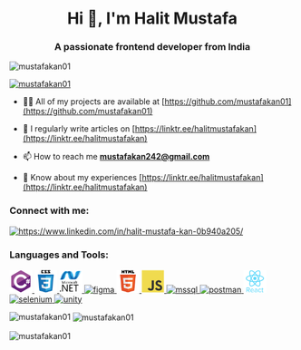 <h1 align="center">Hi 👋, I'm Halit Mustafa</h1>
<h3 align="center">A passionate frontend developer from India</h3>

<p align="left"> <img src="https://komarev.com/ghpvc/?username=mustafakan01&label=Profile%20views&color=0e75b6&style=flat" alt="mustafakan01" /> </p>

<p align="left"> <a href="https://github.com/ryo-ma/github-profile-trophy"><img src="https://github-profile-trophy.vercel.app/?username=mustafakan01" alt="mustafakan01" /></a> </p>

- 👨‍💻 All of my projects are available at [https://github.com/mustafakan01](https://github.com/mustafakan01)

- 📝 I regularly write articles on [https://linktr.ee/halitmustafakan](https://linktr.ee/halitmustafakan)

- 📫 How to reach me **mustafakan242@gmail.com**

- 📄 Know about my experiences [https://linktr.ee/halitmustafakan](https://linktr.ee/halitmustafakan)

<h3 align="left">Connect with me:</h3>
<p align="left">
<a href="https://linkedin.com/in/https://www.linkedin.com/in/halit-mustafa-kan-0b940a205/" target="blank"><img align="center" src="https://raw.githubusercontent.com/rahuldkjain/github-profile-readme-generator/master/src/images/icons/Social/linked-in-alt.svg" alt="https://www.linkedin.com/in/halit-mustafa-kan-0b940a205/" height="30" width="40" /></a>
</p>

<h3 align="left">Languages and Tools:</h3>
<p align="left"> <a href="https://www.w3schools.com/cs/" target="_blank" rel="noreferrer"> <img src="https://raw.githubusercontent.com/devicons/devicon/master/icons/csharp/csharp-original.svg" alt="csharp" width="40" height="40"/> </a> <a href="https://www.w3schools.com/css/" target="_blank" rel="noreferrer"> <img src="https://raw.githubusercontent.com/devicons/devicon/master/icons/css3/css3-original-wordmark.svg" alt="css3" width="40" height="40"/> </a> <a href="https://dotnet.microsoft.com/" target="_blank" rel="noreferrer"> <img src="https://raw.githubusercontent.com/devicons/devicon/master/icons/dot-net/dot-net-original-wordmark.svg" alt="dotnet" width="40" height="40"/> </a> <a href="https://www.figma.com/" target="_blank" rel="noreferrer"> <img src="https://www.vectorlogo.zone/logos/figma/figma-icon.svg" alt="figma" width="40" height="40"/> </a> <a href="https://www.w3.org/html/" target="_blank" rel="noreferrer"> <img src="https://raw.githubusercontent.com/devicons/devicon/master/icons/html5/html5-original-wordmark.svg" alt="html5" width="40" height="40"/> </a> <a href="https://developer.mozilla.org/en-US/docs/Web/JavaScript" target="_blank" rel="noreferrer"> <img src="https://raw.githubusercontent.com/devicons/devicon/master/icons/javascript/javascript-original.svg" alt="javascript" width="40" height="40"/> </a> <a href="https://www.microsoft.com/en-us/sql-server" target="_blank" rel="noreferrer"> <img src="https://www.svgrepo.com/show/303229/microsoft-sql-server-logo.svg" alt="mssql" width="40" height="40"/> </a> <a href="https://postman.com" target="_blank" rel="noreferrer"> <img src="https://www.vectorlogo.zone/logos/getpostman/getpostman-icon.svg" alt="postman" width="40" height="40"/> </a> <a href="https://reactjs.org/" target="_blank" rel="noreferrer"> <img src="https://raw.githubusercontent.com/devicons/devicon/master/icons/react/react-original-wordmark.svg" alt="react" width="40" height="40"/> </a> <a href="https://www.selenium.dev" target="_blank" rel="noreferrer"> <img src="https://raw.githubusercontent.com/detain/svg-logos/780f25886640cef088af994181646db2f6b1a3f8/svg/selenium-logo.svg" alt="selenium" width="40" height="40"/> </a> <a href="https://unity.com/" target="_blank" rel="noreferrer"> <img src="https://www.vectorlogo.zone/logos/unity3d/unity3d-icon.svg" alt="unity" width="40" height="40"/> </a> </p>

<p><img align="left" src="https://github-readme-stats.vercel.app/api/top-langs?username=mustafakan01&show_icons=true&locale=en&layout=compact" alt="mustafakan01" /></p>

<p>&nbsp;<img align="center" src="https://github-readme-stats.vercel.app/api?username=mustafakan01&show_icons=true&locale=en" alt="mustafakan01" /></p>

<p><img align="center" src="https://github-readme-streak-stats.herokuapp.com/?user=mustafakan01&" alt="mustafakan01" /></p>
